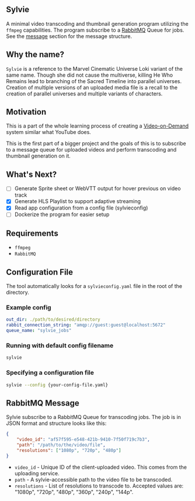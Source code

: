 ## Sylvie
A minimal video transcoding and thumbnail generation program utilizing the `ffmpeg` capabilities. The program subscribe to a [RabbitMQ](https://www.rabbitmq.com) Queue for jobs. See the [message](#rabbitmq-message) section for the message structure.

## Why the name?
`Sylvie` is a reference to the Marvel Cinematic Universe Loki variant of the same name. Though she did not cause the multiverse, killing He Who Remains lead to branching of the Sacred Timeline into parallel universes. Creation of multiple versions of an uploaded media file is a recall to the creation of parallel universes and multiple variants of characters.

## Motivation
This is a part of the whole learning process of creating a [Video-on-Demand](https://en.wikipedia.org/wiki/Video_on_demand) system similar what YouTube does.

This is the first part of a bigger project and the goals of this is to subscribe to a message queue for uploaded videos and perform transcoding and thumbnail generation on it.

## What's Next?

- [ ] Generate Sprite sheet or WebVTT output for hover previous on video track
- [x] Generate HLS Playlist to support adaptive streaming
- [x] Read app configuration from a config file (sylvieconfig)
- [ ] Dockerize the program for easier setup

## Requirements
- `ffmpeg`
- `RabbitMQ`

## Configuration File
The tool automatically looks for a `sylvieconfig.yaml` file in the root of the directory.

### Example config
```yaml
out_dir: ./path/to/desired/directory
rabbit_connection_string: "amqp://guest:guest@localhost:5672"
queue_name: "sylvie_jobs"
```

### Running with default config filename
```bash
sylvie
```

### Specifying a configuration file
```bash
sylvie --config {your-config-file.yaml}
```

## RabbitMQ Message
Sylvie subscribe to a RabbitMQ Queue for transcoding jobs. The job is in JSON format and structure looks like this:

```json
{
    "video_id": "af57f595-e548-421b-9410-7f50f719c7b3",
    "path": "/path/to/the/video/file",
    "resolutions": ["1080p", "720p", "480p"]
}
```

- `video_id` - Unique ID of the client-uploaded video. This comes from the uploading service.
- `path` - A sylvie-accessible path to the video file to be transcoded.
- `resolutions` - List of resolutions to transcode to. Accepted values are: "1080p", "720p", "480p", "360p", "240p", "144p".
